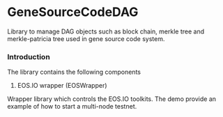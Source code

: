 # GeneSourceCodeDAG
Library to manage DAG objects such as block chain, merkle tree and merkle-patricia tree used in gene source code system.

### Introduction
The library contains the following components

1) EOS.IO wrapper (EOSWrapper)

Wrapper library which controls the EOS.IO toolkits. The demo provide an example of how to start a multi-node testnet.


